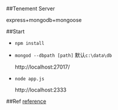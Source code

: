 ##Tenement Server

express+mongodb+mongoose

##Start

+ `npm install`

+ `mongod --dbpath [path]` 默认`c:\data\db`

    http://localhost:27017/
    
+ `node app.js`

    http://localhost:2333

##Ref
[reference](http://adrianmejia.com/blog/2014/10/01/creating-a-restful-api-tutorial-with-nodejs-and-mongodb/#nodejs)